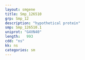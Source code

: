 ```yaml
---
layout: smgene
title: Smp_126510
grp: Smp_12
description: "hypothetical protein"
smp: Smp_126510.1
uniprot: "G4VN40"
length:   993
cdd: "ns"
kk: ns
categories: sm
---
```

